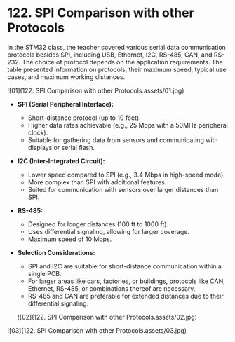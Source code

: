 # 122. SPI Comparison with other Protocols





In the STM32 class, the teacher covered various serial data communication protocols besides SPI, including USB, Ethernet, I2C, RS-485, CAN, and RS-232. The choice of protocol depends on the application requirements. The table presented information on protocols, their maximum speed, typical use cases, and maximum working distances.

![01](122. SPI Comparison with other Protocols.assets/01.jpg)

- **SPI (Serial Peripheral Interface):**

  - Short-distance protocol (up to 10 feet).
  - Higher data rates achievable (e.g., 25 Mbps with a 50MHz peripheral clock).
  - Suitable for gathering data from sensors and communicating with displays or serial flash.

- **I2C (Inter-Integrated Circuit):**

  - Lower speed compared to SPI (e.g., 3.4 Mbps in high-speed mode).
  - More complex than SPI with additional features.
  - Suited for communication with sensors over larger distances than SPI.

- **RS-485:**

  - Designed for longer distances (100 ft to 1000 ft).
  - Uses differential signaling, allowing for larger coverage.
  - Maximum speed of 10 Mbps.

- **Selection Considerations:**

  - SPI and I2C are suitable for short-distance communication within a single PCB.
  - For larger areas like cars, factories, or buildings, protocols like CAN, Ethernet, RS-485, or combinations thereof are necessary.
  - RS-485 and CAN are preferable for extended distances due to their differential signaling.

  ![02](122. SPI Comparison with other Protocols.assets/02.jpg)

![03](122. SPI Comparison with other Protocols.assets/03.jpg)
